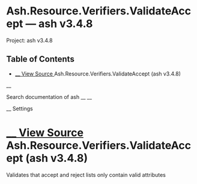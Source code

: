 # Ash.Resource.Verifiers.ValidateAccept — ash v3.4.8

Project: ash v3.4.8

## Table of Contents

- [ __ View Source ](external_link) Ash.Resource.Verifiers.ValidateAccept (ash v3.4.8)

__

Search documentation of ash __ __

__ Settings

#  [ __ View Source ](external_link) Ash.Resource.Verifiers.ValidateAccept (ash v3.4.8)

Validates that accept and reject lists only contain valid attributes
